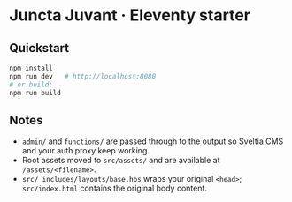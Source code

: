 # Juncta Juvant · Eleventy starter

## Quickstart
```bash
npm install
npm run dev   # http://localhost:8080
# or build:
npm run build
```

## Notes
- `admin/` and `functions/` are passed through to the output so Sveltia CMS and your auth proxy keep working.
- Root assets moved to `src/assets/` and are available at `/assets/<filename>`.
- `src/_includes/layouts/base.hbs` wraps your original `<head>`; `src/index.html` contains the original body content.
